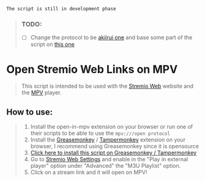 `The script is still in development phase`

> ### TODO:
>
> * [ ]  Change the protocol to be [akiirui one](https://github.com/akiirui/mpv-handler) and base some part of the script on [this one](https://greasyfork.org/en/scripts/416271-play-with-mpv)

# Open Stremio Web Links on MPV

> This script is intended to be used with the [Stremio Web](https://web.stremio.com/) website and the [MPV](https://mpv.io/) player.

## How to use:

> 1. Install the open-in-mpv extension on your browser or run one of their scripts to be able to use the `mpv:///open protocol`
> 2. Install the [Greasemonkey](https://www.greasespot.net/) / [Tampermonkey](https://www.tampermonkey.net/) extension on your browser, I recommend using Greasemonkey since it is opensource
> 3. [Click here to install this script on Greasemonkey / Tampermonkey](https://github.com/ang3lo-azevedo/open-stremio-links-on-mpv/raw/refs/heads/main/open-stremio-links-on-mpv.user.js)
> 4. Go to [Stremio Web Settings](https://web.stremio.com/#/settings) and enable in the "Play in external player" option under "Advanced" the "M3U Playlist" option.
> 5. Click on a stream link and it will open on MPV!

